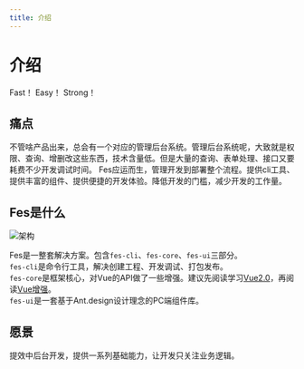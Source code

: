 ```yaml
---
title: 介绍
---
```

# 介绍

Fast！ Easy！ Strong！

## 痛点

不管啥产品出来，总会有一个对应的管理后台系统。管理后台系统呢，大致就是权限、查询、增删改这些东西，技术含量低。但是大量的查询、表单处理、接口又要耗费不少开发调试时间。
Fes应运而生，管理开发到部署整个流程。提供cli工具、提供丰富的组件、提供便捷的开发体验。降低开发的门槛，减少开发的工作量。

## Fes是什么
![架构](../../images/framework.jpg)

Fes是一整套解决方案。包含`fes-cli`、`fes-core`、`fes-ui`三部分。   
`fes-cli`是命令行工具，解决创建工程、开发调试、打包发布。   
`fes-core`是框架核心，对Vue的API做了一些增强。建议先阅读学习[Vue2.0](https://cn.vuejs.org/v2/guide/)，再阅读[Vue增强](/guide/option.html)。        
`fes-ui`是一套基于Ant.design设计理念的PC端组件库。

## 愿景

提效中后台开发，提供一系列基础能力，让开发只关注业务逻辑。

